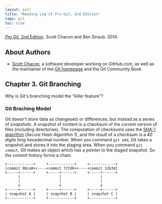 ```yaml
---
layout: post
title: "Reading Log of Pro Git, 2nd Edition"
tags: git
toc: true
---
```


[*Pro Git*, 2nd Edition](https://git-scm.com/book/en/v2). Scott Chacon and Ben Straub. 2014.

## About Authors

- [Scott Chacon](https://scottchacon.com/), a software developer working on GitHub.com, as well as the maintainer of the [Git homepage](https://git-scm.com/) and the Git Community Book.

## Chapter 3. Git Branching

Why is Git's branching model the "killer feature"?

### Git Braching Model

Git doesn't store data as changesets or differences, but instead as a series of *snapshots*. A snapshot of content is a checksum of the current version of files (including directories). The computation of checksums uses the [SHA-1 algorithm](https://en.wikipedia.org/wiki/SHA-1) (*Secure Hash Algorithm 1*), and the result of a checksum is a *40 digits long* hexadecimal number. When you command `git add`, Git takes a snapshot and stores it into the staging area. When you command `git commit`, Git makes an object which has a pointer to the staged snapshot. So the commit history forms a chain.

```
+------------+     +------------+     +------------+
|commit 98ca8+<----+commit 72fd6+<----+commit 12b3d|
+-----+------+     +-----+------+     +-----+------+
      |                  |                  |
      |                  |                  |
      v                  v                  v
+-----+------+     +-----+------+     +-----+------+
| snapshot A |     | snapshot B |     | snapshot C |
+------------+     +------------+     +------------+
```